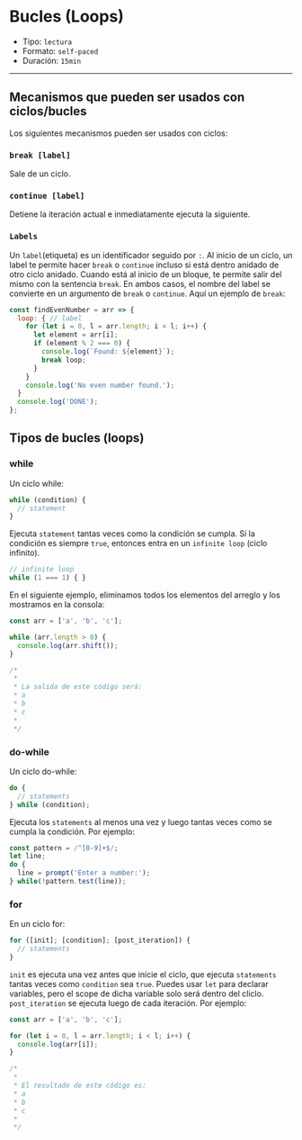 # Bucles (Loops)

* Tipo: `lectura`
* Formato: `self-paced`
* Duración: `15min`

***

## Mecanismos que pueden ser usados con ciclos/bucles

Los siguientes mecanismos pueden ser usados con ciclos:

### `break [label]`

Sale de un ciclo.

### `continue [label]`

Detiene la iteración actual e inmediatamente ejecuta la siguiente.

### `Labels`

Un `label`(etiqueta) es un identificador seguido por `:`. Al inicio de un ciclo,
un label te permite hacer `break` o `continue` incluso si está dentro anidado de
otro ciclo anidado. Cuando está al inicio de un bloque, te permite salir del
mismo con la sentencia `break`. En ambos casos, el nombre del label se convierte
en un argumento de `break` o `continue`. Aquí un ejemplo de `break`:

```js
const findEvenNumber = arr => {
  loop: { // label
    for (let i = 0, l = arr.length; i < l; i++) {
      let element = arr[i];
      if (element % 2 === 0) {
        console.log(`Found: ${element}`);
        break loop;
      }
    }
    console.log('No even number found.');
  }
  console.log('DONE');
};
```

## Tipos de bucles (loops)

### while

Un ciclo while:

```js
while (condition) {
  // statement
}
```

Ejecuta `statement` tantas veces como la condición se cumpla. Si la condición es
siempre `true`, entonces entra en un `infinite loop` (ciclo infinito).

```js
// infinite loop
while (1 === 1) { }
```

En el siguiente ejemplo, eliminamos todos los elementos del arreglo y los
mostramos en la consola:

```js
const arr = ['a', 'b', 'c'];

while (arr.length > 0) {
  console.log(arr.shift());
}

/*
 *
 * La salida de este código será:
 * a
 * b
 * c
 *
 */
```

### do-while

Un ciclo do-while:

```js
do {
  // statements
} while (condition);
```

Ejecuta los `statements` al menos una vez y luego tantas veces como se cumpla la
condición. Por ejemplo:

```js
const pattern = /^[0-9]+$/;
let line;
do {
  line = prompt('Enter a number:');
} while(!pattern.test(line));
```

### for

En un ciclo for:

```js
for ([init]; [condition]; [post_iteration]) {
  // statements
}
```

`init` es ejecuta una vez antes que inicie el ciclo, que ejecuta `statements`
tantas veces como `condition` sea `true`. Puedes usar `let` para declarar
variables, pero el scope de dicha variable solo será dentro del cliclo.
`post_iteration` se ejecuta luego de cada iteración. Por ejemplo:

```js
const arr = ['a', 'b', 'c'];

for (let i = 0, l = arr.length; i < l; i++) {
  console.log(arr[i]);
}

/*
 *
 * El resultado de este código es:
 * a
 * b
 * c
 *
 */
```
